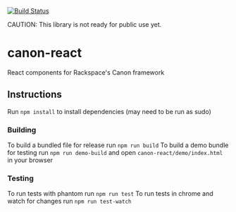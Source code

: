 [![Build Status](https://travis-ci.org/rackerlabs/canon-react.svg)](https://travis-ci.org/rackerlabs/canon-react)

CAUTION: This library is not ready for public use yet.

# canon-react
React components for Rackspace's Canon framework

## Instructions
Run `npm install` to install dependencies (may need to be run as sudo)

### Building
To build a bundled file for release run `npm run build`
To build a demo bundle for testing run `npm run demo-build` and open `canon-react/demo/index.html` in your browser

### Testing
To run tests with phantom run `npm run test`
To run tests in chrome and watch for changes run `npm run test-watch`
